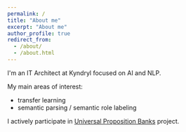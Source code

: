 ```yaml
---
permalink: /
title: "About me"
excerpt: "About me"
author_profile: true
redirect_from: 
  - /about/
  - /about.html
---
```


I'm an IT Architect at Kyndryl focused on AI and NLP.

My main areas of interest:
- transfer learning
- semantic parsing / semantic role labeling

I actively participate in [Universal Proposition Banks](https://universalpropositions.github.io) project.